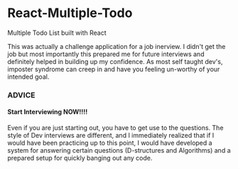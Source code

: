 # React-Multiple-Todo
Multiple Todo List built with React

This was actually a challenge application for a job inerview. I didn't get the job but most importantly this prepared me for future
interviews and definitely helped in building up my confidence. As most self taught dev's, imposter syndrome can creep in and have 
you feeling un-worthy of your intended goal.

### ADVICE

#### Start Interviewing NOW!!!!

Even if you are just starting out, you have to get use to the questions. The style of Dev interviews are different, and I immediately
realized that if I would have been practicing up to this point, I would have developed a system for answering certain questions
(D-structures and Algorithms) and a prepared setup for quickly banging out any code.



